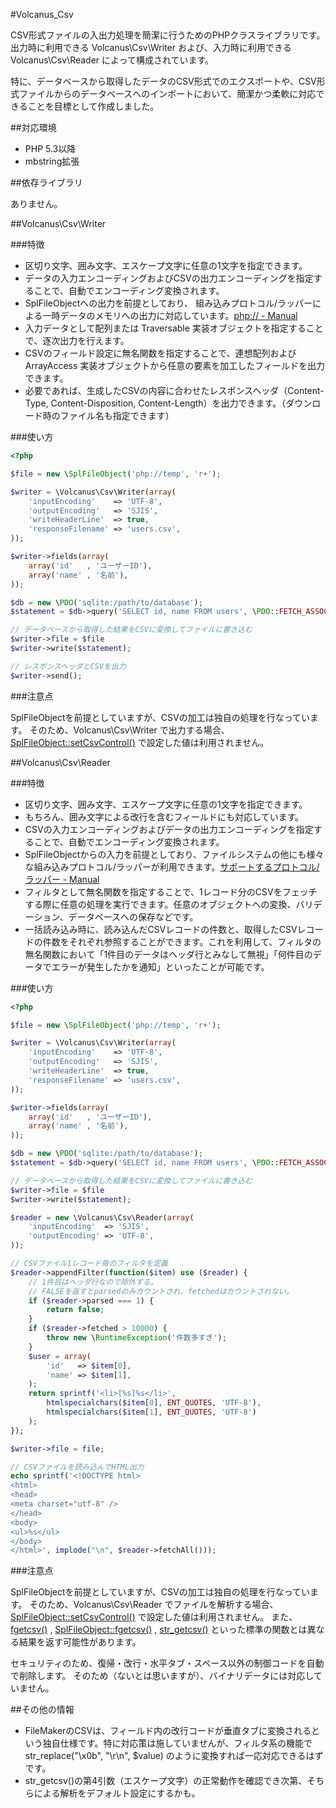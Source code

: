 #Volcanus_Csv

CSV形式ファイルの入出力処理を簡潔に行うためのPHPクラスライブラリです。
出力時に利用できる Volcanus\Csv\Writer および、入力時に利用できる Volcanus\Csv\Reader によって構成されています。

特に、データベースから取得したデータのCSV形式でのエクスポートや、CSV形式ファイルからのデータベースへのインポートにおいて、簡潔かつ柔軟に対応できることを目標として作成しました。


##対応環境

* PHP 5.3以降
* mbstring拡張

##依存ライブラリ

ありません。


##Volcanus\Csv\Writer

###特徴

* 区切り文字、囲み文字、エスケープ文字に任意の1文字を指定できます。
* データの入力エンコーディングおよびCSVの出力エンコーディングを指定することで、自動でエンコーディング変換されます。
* SplFileObjectへの出力を前提としており、 組み込みプロトコル/ラッパーによる一時データのメモリへの出力に対応しています。[php:// - Manual](http://jp2.php.net/manual/ja/wrappers.php.php)
* 入力データとして配列または Traversable 実装オブジェクトを指定することで、逐次出力を行えます。
* CSVのフィールド設定に無名関数を指定することで、連想配列および ArrayAccess 実装オブジェクトから任意の要素を加工したフィールドを出力できます。
* 必要であれば、生成したCSVの内容に合わせたレスポンスヘッダ（Content-Type, Content-Disposition, Content-Length）を出力できます。（ダウンロード時のファイル名も指定できます）

###使い方

```php
<?php

$file = new \SplFileObject('php://temp', 'r+');

$writer = \Volcanus\Csv\Writer(array(
    'inputEncoding'    => 'UTF-8',
    'outputEncoding'   => 'SJIS',
    'writeHeaderLine'  => true,
    'responseFilename' => 'users.csv',
));

$writer->fields(array(
    array('id'   , 'ユーザーID'),
    array('name' , '名前'),
));

$db = new \PDO('sqlite:/path/to/database');
$statement = $db->query('SELECT id, name FROM users', \PDO::FETCH_ASSOC);

// データベースから取得した結果をCSVに変換してファイルに書き込む
$writer->file = $file
$writer->write($statement);

// レスポンスヘッダとCSVを出力
$writer->send();

```

###注意点

SplFileObjectを前提としていますが、CSVの加工は独自の処理を行なっています。
そのため、Volcanus\Csv\Writer で出力する場合、[SplFileObject::setCsvControl()](http://jp2.php.net/manual/ja/splfileobject.setcsvcontrol.php) で設定した値は利用されません。


##Volcanus\Csv\Reader

###特徴

* 区切り文字、囲み文字、エスケープ文字に任意の1文字を指定できます。
* もちろん、囲み文字による改行を含むフィールドにも対応しています。
* CSVの入力エンコーディングおよびデータの出力エンコーディングを指定することで、自動でエンコーディング変換されます。
* SplFileObjectからの入力を前提としており、ファイルシステムの他にも様々な組み込みプロトコル/ラッパーが利用できます。[サポートするプロトコル/ラッパー - Manual](http://jp2.php.net/manual/ja/wrappers.php)
* フィルタとして無名関数を指定することで、1レコード分のCSVをフェッチする際に任意の処理を実行できます。任意のオブジェクトへの変換、バリデーション、データベースへの保存などです。
* 一括読み込み時に、読み込んだCSVレコードの件数と、取得したCSVレコードの件数をそれぞれ参照することができます。これを利用して、フィルタの無名関数において「1件目のデータはヘッダ行とみなして無視」「何件目のデータでエラーが発生したかを通知」といったことが可能です。

###使い方

```php
<?php

$file = new \SplFileObject('php://temp', 'r+');

$writer = \Volcanus\Csv\Writer(array(
    'inputEncoding'    => 'UTF-8',
    'outputEncoding'   => 'SJIS',
    'writeHeaderLine'  => true,
    'responseFilename' => 'users.csv',
));

$writer->fields(array(
    array('id'   , 'ユーザーID'),
    array('name' , '名前'),
));

$db = new \PDO('sqlite:/path/to/database');
$statement = $db->query('SELECT id, name FROM users', \PDO::FETCH_ASSOC);

// データベースから取得した結果をCSVに変換してファイルに書き込む
$writer->file = $file
$writer->write($statement);

$reader = new \Volcanus\Csv\Reader(array(
    'inputEncoding'  => 'SJIS',
    'outputEncoding' => 'UTF-8',
));

// CSVファイル1レコード毎のフィルタを定義
$reader->appendFilter(function($item) use ($reader) {
    // 1件目はヘッダ行なので除外する。
    // FALSEを返すとparsedのみカウントされ、fetchedはカウントされない。
    if ($reader->parsed === 1) {
        return false;
    }
    if ($reader->fetched > 10000) {
        throw new \RuntimeException('件数多すぎ');
    }
    $user = array(
        'id'   => $item[0],
        'name' => $item[1],
    );
    return sprintf('<li>[%s]%s</li>',
        htmlspecialchars($item[0], ENT_QUOTES, 'UTF-8'),
        htmlspecialchars($item[1], ENT_QUOTES, 'UTF-8')
    );
});

$writer->file = file;

// CSVファイルを読み込んでHTML出力
echo sprintf('<!DOCTYPE html>
<html>
<head>
<meta charset="utf-8" />
</head>
<body>
<ul>%s</ul>
</body>
</html>', implode("\n", $reader->fetchAll()));

```

###注意点

SplFileObjectを前提としていますが、CSVの加工は独自の処理を行なっています。
そのため、Volcanus\Csv\Reader でファイルを解析する場合、[SplFileObject::setCsvControl()](http://jp2.php.net/manual/ja/splfileobject.setcsvcontrol.php) で設定した値は利用されません。
また、[fgetcsv()](http://jp2.php.net/manual/ja/function.fgetcsv.php) , [SplFileObject::fgetcsv()](http://jp2.php.net/manual/ja/splfileobject.fgetcsv.php) , [str_getcsv()](http://jp2.php.net/manual/ja/function.str-getcsv.php) といった標準の関数とは異なる結果を返す可能性があります。

セキュリティのため、復帰・改行・水平タブ・スペース以外の制御コードを自動で削除します。
そのため（ないとは思いますが）、バイナリデータには対応していません。


##その他の情報

* FileMakerのCSVは、フィールド内の改行コードが垂直タブに変換されるという独自仕様です。特に対応策は施していませんが、フィルタ系の機能で str_replace("\x0b", "\r\n", $value) のように変換すれば一応対応できるはずです。
* str_getcsv()の第4引数（エスケープ文字）の正常動作を確認でき次第、そちらによる解析をデフォルト設定にするかも。
